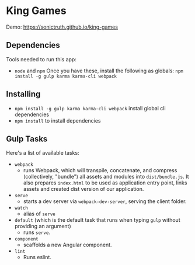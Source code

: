 # King Games

Demo: https://sonictruth.github.io/king-games 

## Dependencies
Tools needed to run this app:
* `node` and `npm`
Once you have these, install the following as globals:
`npm install -g gulp karma karma-cli webpack`

## Installing
* `npm install -g gulp karma karma-cli webpack` install global cli dependencies
* `npm install` to install dependencies

## Gulp Tasks
Here's a list of available tasks:
* `webpack`
  * runs Webpack, which will transpile, concatenate, and compress (collectively, "bundle") all assets and modules into `dist/bundle.js`. It also prepares `index.html` to be used as application entry point, links assets and created dist version of our application.
* `serve`
  * starts a dev server via `webpack-dev-server`, serving the client folder.
* `watch`
  * alias of `serve`
* `default` (which is the default task that runs when typing `gulp` without providing an argument)
  * runs `serve`.
* `component`
  * scaffolds a new Angular component.
* `lint`
  * Runs eslint.
